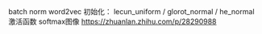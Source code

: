 batch norm
 word2vec
 初始化：   lecun_uniform /  glorot_normal / he_normal
 激活函数
 softmax图像
 https://zhuanlan.zhihu.com/p/28290988